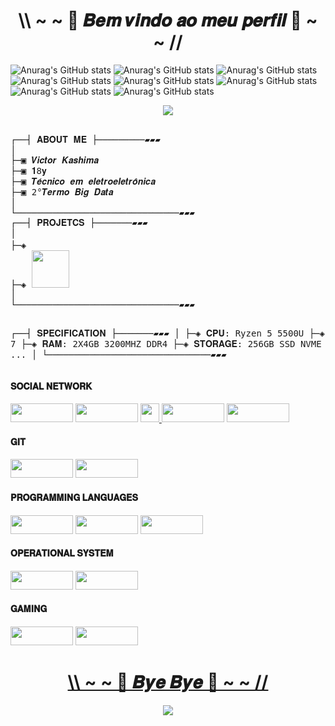 <!-- QUE DESGRAÇA -->
<!-- ZeroTwo https://i.pinimg.com/originals/05/0a/42/050a427aa12e5f2b3fa7208abe0bb42c.gif -->
<h1 align="center">\\ ~ ~ 🖤 𝑩𝒆𝒎 𝒗𝒊𝒏𝒅𝒐 𝒂𝒐 𝒎𝒆𝒖 𝒑𝒆𝒓𝒇𝒊𝒍 🖤 ~ ~ //</h1>

![Anurag's GitHub stats](https://github-readme-stats.vercel.app/api?username=VictorKashima&show_icons=true&theme=dracula)
![Anurag's GitHub stats](https://github-readme-stats.vercel.app/api?username=VictorKashima&show_icons=true&theme=highcontrast)
![Anurag's GitHub stats](https://github-readme-stats.vercel.app/api?username=VictorKashima&show_icons=true&theme=synthwave)
![Anurag's GitHub stats](https://github-readme-stats.vercel.app/api?username=VictorKashima&show_icons=true&theme=cobalt)
![Anurag's GitHub stats](https://github-readme-stats.vercel.app/api?username=VictorKashima&show_icons=true&theme=onedark)
![Anurag's GitHub stats](https://github-readme-stats.vercel.app/api?username=VictorKashima&show_icons=true&theme=gruvbox)
![Anurag's GitHub stats](https://github-readme-stats.vercel.app/api?username=VictorKashima&show_icons=true&theme=radical)
![Anurag's GitHub stats](https://github-readme-stats.vercel.app/api?username=VictorKashima&show_icons=true&theme=dark)

<div align="center">
<img src="https://media.giphy.com/media/sWg3RXtMKqcdXD4stP/giphy.gif">
</div>

<br>
<pre>
┌──┤ 𝐀𝐁𝐎𝐔𝐓 𝐌𝐄 ├─────────▰▰▰
│
├─▣ 𝑽𝒊𝒄𝒕𝒐𝒓 𝑲𝒂𝒔𝒉𝒊𝒎𝒂
├─▣ 𝟏8𝐲
├─▣ 𝑻𝒆́𝒄𝒏𝒊𝒄𝒐 𝒆𝒎 𝒆𝒍𝒆𝒕𝒓𝒐𝒆𝒍𝒆𝒕𝒓𝒐̂𝒏𝒊𝒄𝒂
├─▣ 2°𝑻𝒆𝒓𝒎𝒐 𝑩𝒊𝒈 𝑫𝒂𝒕𝒂
│
└───────────────────────────────▰▰▰
┌──┤ 𝐏𝐑𝐎𝐉𝐄𝐓𝐂𝐒 ├───────▰▰▰
│
├─◈ <a href="https://github.com/VictorKashima/calc-bhaskara"><img src = "https://img.shields.io/badge/%20Calculadora-Bhaskara-lightgrey" height="16" width="100"></a>
├─◈ <a href="https://github.com/VictorKashima/IR_CAR_ARUINO"><img src = "https://img.shields.io/badge/TPLINK-GT-blue" heigth="16" width="60"></a>
│
└───────────────────────────────▰▰▰

┌──┤ 𝐒𝐏𝐄𝐂𝐈𝐅𝐈𝐂𝐀𝐓𝐈𝐎𝐍 ├───────▰▰▰
│
├─◈ 𝐂𝐏𝐔: Ryzen 5 5500U
├─◈ 𝐆𝐏𝐔: Vega 7
├─◈ 𝐑𝐀𝐌: 2X4GB 3200MHZ DDR4
├─◈ 𝐒𝐓𝐎𝐑𝐀𝐆𝐄: 256GB SSD NVME
├─◈ 𝐒𝐓𝐎𝐑𝐀𝐆𝐄: ...
│
└───────────────────────────────▰▰▰
</pre>

<!-- icones https://dev.to/envoy_/150-badges-for-github-pnk -->
<!-- mais icones https://github.com/alexandresanlim/Badges4-README.md-Profile -->
<h4>𝐒𝐎𝐂𝐈𝐀𝐋 𝐍𝐄𝐓𝐖𝐎𝐑𝐊</h4>
  <p>
  <a href="https://www.instagram.com/victorkashimasz/"> <img height="30" width="100" src="https://img.shields.io/badge/Instagram-E4405F?style=for-the-badge&logo=instagram&logoColor=white"></a>
  <a href="https://www.youtube.com/channel/UCTvLPD3WgVTvxTKXlc3mC6w"> <img height="30" width="100" src="https://img.shields.io/badge/YouTube-FF0000?style=for-the-badge&logo=youtube&logoColor=white"></a>
  <a href="https://twitter.com/KashimaVictor"> <img height="30" width"100" src="https://img.shields.io/badge/Twitter-1DA1F2?style=for-the-badge&logo=twitter&logoColor=white"</a>
  <a href="https://t.me/VictorKashima"> <img height="30" width="100" src="https://img.shields.io/badge/Telegram-2CA5E0?style=for-the-badge&logo=telegram&logoColor=white"></a>
  <a href="https://discord.gg/K4HG8Ny"> <img height="30" width="100" src="https://img.shields.io/badge/Discord-7289DA?style=for-the-badge&logo=discord&logoColor=white"></a>
  </p>
  
<h4>𝐆𝐈𝐓</h4>
  <p>
  <a href="https://gitlab.com/VictorKashima"> <img height="30" width="100" src="https://img.shields.io/badge/GitLab-330F63?style=for-the-badge&logo=gitlab&logoColor=white"></a>
  <a href="https://github.com/VictorKashima"> <img height="30" width="100" src="https://img.shields.io/badge/GitHub-100000?style=for-the-badge&logo=github&logoColor=white"></a>
  </p>
  
<h4>𝐏𝐑𝐎𝐆𝐑𝐀𝐌𝐌𝐈𝐍𝐆 𝐋𝐀𝐍𝐆𝐔𝐀𝐆𝐄𝐒</h4>
  <p>
  <img height="30" width="100" src="https://img.shields.io/badge/Python-3776AB?style=for-the-badge&logo=python&logoColor=white">
  <img height="30" width="100" src="https://img.shields.io/badge/HTML5-E34F26?style=for-the-badge&logo=html5&logoColor=white">
  <img height="30" width="100" src="https://img.shields.io/badge/C%2B%2B-00599C?style=for-the-badge&logo=c%2B%2B&logoColor=white">
  </p>
  
<h4>𝐎𝐏𝐄𝐑𝐀𝐓𝐈𝐎𝐍𝐀𝐋 𝐒𝐘𝐒𝐓𝐄𝐌</h4>
  <p>
  <img height="30" width="100" src="https://img.shields.io/badge/Windows-0078D6?style=for-the-badge&logo=windows&logoColor=white">
  <img height="30" width="100" src="https://img.shields.io/badge/Android-3DDC84?style=for-the-badge&logo=android&logoColor=white">
  </p>
  
 <h4>𝐆𝐀𝐌𝐈𝐍𝐆</h4>
  <p>
  <img height="30" width="100" src="https://img.shields.io/badge/epicgames-%23313131.svg?style=for-the-badge&logo=epicgames&logoColor=white">
  <a href="https://steamcommunity.com/id/_yuichi_"> <img height="30" width="100" src="https://img.shields.io/badge/steam-%23000000.svg?style=for-the-badge&logo=steam&logoColor=white">
     </p>
     
<h1 align="center">\\ ~ ~ 👋 𝑩𝒚𝒆 𝑩𝒚𝒆 👋 ~ ~ //</h1>
<div align="center">
<img src="https://31.media.tumblr.com/6476313e34e657ab14b85e57fa4afb7e/tumblr_my4s3y1Lc11sf8qu7o1_500.gif">
</div>
